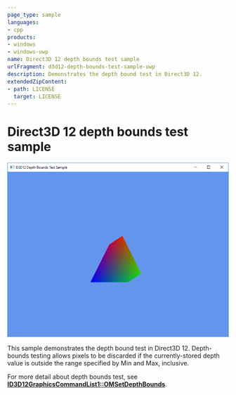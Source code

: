 ```yaml
---
page_type: sample
languages:
- cpp
products:
- windows
- windows-uwp
name: Direct3D 12 depth bounds test sample
urlFragment: d3d12-depth-bounds-test-sample-uwp
description: Demonstrates the depth bound test in Direct3D 12.
extendedZipContent:
- path: LICENSE
  target: LICENSE
---
```


# Direct3D 12 depth bounds test sample
![DepthBounds GUI](src/D3D12DepthBoundsTest.png)

This sample demonstrates the depth bound test in Direct3D 12.
Depth-bounds testing allows pixels to be discarded if the currently-stored depth value is outside the range specified by Min and Max, inclusive.

For more detail about depth bounds test, see [**ID3D12GraphicsCommandList1::OMSetDepthBounds**](https://docs.microsoft.com/windows/win32/api/d3d12/nf-d3d12-id3d12graphicscommandlist1-omsetdepthbounds).
